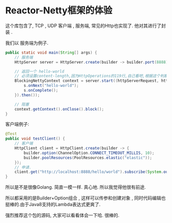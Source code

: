 # Reactor-Netty框架的体验

这个库包含了, TCP , UDP 客户端 , 服务端, 常见的Http也实现了. 他对其进行了封装 .



我们以 服务端为例子. 

```java
public static void main(String[] args) {
    // 服务端
    HttpServer server = HttpServer.create(builder -> builder.port(8888));

    // 返回一个 hello-world
    // 必须设置content-length,因为HttpOperations的119行,自己看吧,根据这个判断的.
    BlockingNettyContext context = server.start((httpServerRequest, httpServerResponse) -> httpServerResponse.status(201).header("content-length", "11").sendString(s -> {
        s.onNext("hello-world");
        s.onComplete();
    }).then());

    // 阻塞
    context.getContext().onClose().block();
}
```



客户端例子:

```java
@Test
public void testClient() {
    // 客户端
    HttpClient client = HttpClient.create(builder -> {
        builder.option(ChannelOption.CONNECT_TIMEOUT_MILLIS, 10);
        builder.poolResources(PoolResources.elastic("elastic"));
    });
    // 申请.
    client.get("http://localhost:8888/hello/world").subscribe(System.out::println);
}
```

所以是不是很像Golang.  简直一模一样. 真心地.  所以我觉得他很有前途.

所以都采用的是Builder+Option组合 , 这样可以传参和创建对象 , 同时代码编辑也挺棒的.由于Java8支持的Lambda表达式更爽了.



强烈推荐这个包的源码, 大家可以看看体会一下哈. 很棒的. 









